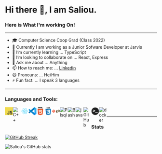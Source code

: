 # Hi there 👋, I am Saliou. 

### Here is What I'm working On!

---

- 🎓 Computer Science Coop Grad (Class 2022)
- 🔭 Currently I am working as a Junior Sofware Developer at Jarvis
- 🌱 I’m currently learning ... TypeScript
- 👯 I’m looking to collaborate on ... React, Express
- 💬 Ask me about ... Anything
- 📫 How to reach me: ... [Linkedin](https://www.linkedin.com/in/saliou-diop-527741112/)
- 😄 Pronouns: ... He/Him
- ⚡ Fun fact: ... I speak 3 languages


---
### Languages and Tools:

<img align="left" alt="JavaScript" width="26px" src="https://raw.githubusercontent.com/github/explore/80688e429a7d4ef2fca1e82350fe8e3517d3494d/topics/javascript/javascript.png" />
<img align="left" alt="C++" width="26px" src="https://github.com/isocpp/logos/blob/master/cpp_logo.svg" />
<img align="left" alt="React" width="26px" src="https://raw.githubusercontent.com/github/explore/80688e429a7d4ef2fca1e82350fe8e3517d3494d/topics/react/react.png" />
<img align="left" alt="Visual Studio Code" width="26px" src="https://raw.githubusercontent.com/github/explore/80688e429a7d4ef2fca1e82350fe8e3517d3494d/topics/visual-studio-code/visual-studio-code.png" />
<img align="left" alt="HTML5" width="26px" src="https://raw.githubusercontent.com/github/explore/80688e429a7d4ef2fca1e82350fe8e3517d3494d/topics/html/html.png" />
<img align="left" alt="CSS3" width="26px" src="https://raw.githubusercontent.com/github/explore/80688e429a7d4ef2fca1e82350fe8e3517d3494d/topics/css/css.png" />
<img align="left" alt="Git" width="26px" src="https://raw.githubusercontent.com/github/explore/80688e429a7d4ef2fca1e82350fe8e3517d3494d/topics/git/git.png" />
<img align="left" alt="Plsql" width="26px" src="https://img.icons8.com/plasticine/100/000000/oracle-pl-sql--v3.png"/>
<img align="left" alt="Bash" width="26px"  src="https://cdn.jsdelivr.net/gh/devicons/devicon/icons/bash/bash-plain.svg" />
<img align="left" alt="java" width="26px" src="https://cdn.jsdelivr.net/gh/devicons/devicon/icons/java/java-original-wordmark.svg" />

<img align="left" alt="GitHub" width="26px" src="https://cdn.jsdelivr.net/gh/devicons/devicon/icons/github/github-original-wordmark.svg" />
<img align="left" alt="Terminal" width="26px" src="https://raw.githubusercontent.com/github/explore/80688e429a7d4ef2fca1e82350fe8e3517d3494d/topics/terminal/terminal.png" />
<img align="left" alt="docker" width="26px" src="https://cdn.jsdelivr.net/gh/devicons/devicon/icons/docker/docker-original-wordmark.svg" />

<br />

---

### Stats
[![GitHub Streak](https://github-readme-streak-stats.herokuapp.com?user=Saliou1920&theme=radical&date_format=M%20j%5B%2C%20Y%5D)](https://git.io/streak-stats)

![Saliou's GitHub stats](https://github-readme-stats.vercel.app/api?username=Saliou1920&show_icons=true&theme=radical)

